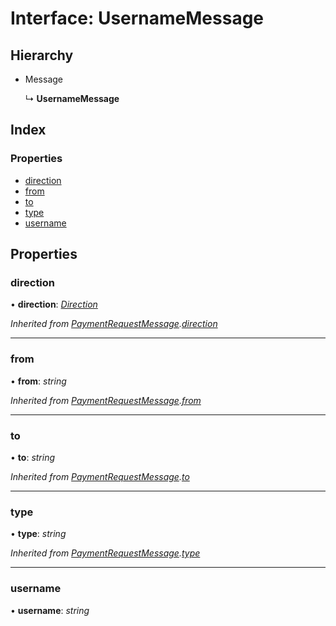# Interface: UsernameMessage

## Hierarchy

- Message

  ↳ **UsernameMessage**

## Index

### Properties

- [direction](_typings_.usernamemessage.md#direction)
- [from](_typings_.usernamemessage.md#from)
- [to](_typings_.usernamemessage.md#to)
- [type](_typings_.usernamemessage.md#type)
- [username](_typings_.usernamemessage.md#username)

## Properties

### direction

• **direction**: _[Direction](../modules/_typings_.md#direction)_

_Inherited from [PaymentRequestMessage](_typings_.paymentrequestmessage.md).[direction](_typings_.paymentrequestmessage.md#direction)_

---

### from

• **from**: _string_

_Inherited from [PaymentRequestMessage](_typings_.paymentrequestmessage.md).[from](_typings_.paymentrequestmessage.md#from)_

---

### to

• **to**: _string_

_Inherited from [PaymentRequestMessage](_typings_.paymentrequestmessage.md).[to](_typings_.paymentrequestmessage.md#to)_

---

### type

• **type**: _string_

_Inherited from [PaymentRequestMessage](_typings_.paymentrequestmessage.md).[type](_typings_.paymentrequestmessage.md#type)_

---

### username

• **username**: _string_
